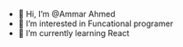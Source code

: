 - 👋 Hi, I’m @Ammar Ahmed 
- 👀 I’m interested in Funcational programer 
- 🌱 I’m currently learning React

<!---
ammar61/ammar61 is a ✨ special ✨ repository because its `README.md` (this file) appears on your GitHub profile.
You can click the Preview link to take a look at your changes.
--->
